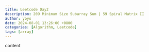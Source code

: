 ```yaml
---
title: Leetcode Day2
description: 209 Minimum Size Subarray Sum | 59 Spiral Matrix II
author: yoyo
date: 2024-08-01 13:26:00 +0800
categories: [Algorithm, Leetcode]
tags: [array]
---
```


content

